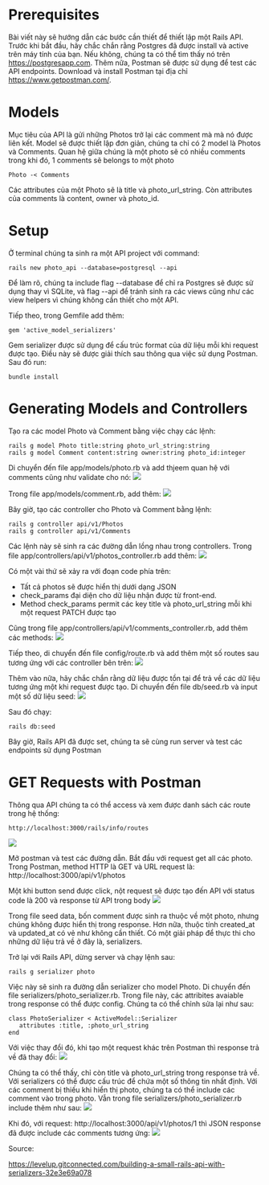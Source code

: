 # Prerequisites

Bài viết này sẽ hướng dẫn các bước cần thiết để thiết lập một Rails API. Trước khi bắt đầu, hãy chắc chắn rằng Postgres đã được install và active trên máy tính của bạn. Nếu không, chúng ta có thể tìm thấy nó trên https://postgresapp.com. Thêm nữa, Postman sẽ được sử dụng để test các API endpoints. Download và install Postman tại địa chỉ https://www.getpostman.com/.

# Models

Mục tiêu của API là gửi những Photos trở lại các comment mà mà nó được liên kết. Model sẽ được thiết lập đơn giản, chúng ta chỉ có 2 model là Photos và Comments. Quan hệ giữa chúng là một photo sẽ có nhiều comments trong khi đó, 1 comments sẽ belongs to một photo

```
Photo -< Comments
```

Các attributes của một Photo sẽ là title và photo_url_string. Còn attributes của comments là content, owner và photo_id.

# Setup

Ở terminal chúng ta sinh ra một API project với command:

```
rails new photo_api --database=postgresql --api
```

Để làm rõ, chúng ta include flag --database để chỉ ra Postgres sẽ được sử dụng thay vì SQLite, và flag --api để tránh sinh ra các views cũng như các view helpers vì chúng không cần thiết cho một API.

Tiếp theo, trong Gemfile add thêm:

```
gem 'active_model_serializers'
```

Gem serializer được sử dụng để cấu trúc format của dữ liệu mỗi khi request được tạo. Điều này sẽ được giải thích sau thông qua việc sử dụng Postman. Sau đó run:

```
bundle install
```

# Generating Models and Controllers

Tạo ra các model Photo và Comment bằng việc chạy các lệnh:

```
rails g model Photo title:string photo_url_string:string
rails g model Comment content:string owner:string photo_id:integer
```

Di chuyển đến file app/models/photo.rb và add thjeem quan hệ với comments cũng như validate cho nó:
![](https://images.viblo.asia/4d6c6232-f0b9-4818-a79c-79f12d97349f.png)

Trong file app/models/comment.rb, add thêm:
![](https://images.viblo.asia/29283021-4a33-4adc-a2a6-ae00af13b1dc.png)

Bây giờ, tạo các controller cho Photo và Comment bằng lệnh:

```
rails g controller api/v1/Photos
rails g controller api/v1/Comments
```

Các lệnh này sẽ sinh ra các đường dẫn lồng nhau trong controllers. Trong file app/controllers/api/v1/photos_controller.rb add thêm:
![](https://images.viblo.asia/f067fe28-8c85-4e51-acf7-6ec3b20dbb96.png)

Có một vài thứ sẽ xảy ra với đoạn code phía trên:

- Tất cả photos sẽ được hiển thị dưới dạng JSON
- check_params đại diện cho dữ liệu nhận được từ front-end.
- Method check_params permit các key title và photo_url_string mỗi khi một request PATCH được tạo

Cũng trong file app/controllers/api/v1/comments_controller.rb, add thêm các methods:
![](https://images.viblo.asia/08670e75-3c3f-4e8d-8b35-52e48a7c19cc.png)

Tiếp theo, di chuyển đến file config/route.rb và add thêm một số routes sau tương ứng với các controller bên trên:
![](https://images.viblo.asia/285d44fa-55f5-4cfd-a829-8cd016ac410d.png)

Thêm vào nữa, hãy chắc chắn rằng dữ liệu được tồn tại để trả về các dữ liệu tương ứng một khi request được tạo. Di chuyển đến file db/seed.rb và input một số dữ liệu seed:
![](https://images.viblo.asia/cba303c5-3fef-430e-813e-188330a4602b.png)

Sau đó chạy:

```
rails db:seed
```

Bây giờ, Rails API đã được set, chúng ta sẽ cùng run server và test các endpoints sử dụng Postman

# GET Requests with Postman

Thông qua API chúng ta có thể access và xem được danh sách các route trong hệ thống:

```
http://localhost:3000/rails/info/routes
```
![](https://images.viblo.asia/058e7fe7-7410-4dba-a70a-5ebb80d607e7.png)

Mở postman và test các đường dẫn. Bắt đầu với request get all các photo. Trong Postman, method HTTP là GET và URL request là: http://localhost:3000/api/v1/photos

Một khi button send được click, nột request sẽ được tạo đến API với status code là 200 và response từ API trong body
![](https://images.viblo.asia/b960441c-0695-46dc-a7a4-d848eb7174b6.png)

Trong file seed data, bốn comment được sinh ra thuộc về một photo, nhưng chúng không được hiển thị trong response. Hơn nữa, thuộc tính created_at và updated_at có vẻ như không cần thiết. Có một giải pháp để thực thi cho những dữ liệu trả về ở đây là, serializers.

Trở lại với Rails API, dừng server và chạy lệnh sau:

```
rails g serializer photo
```

Việc này sẽ sinh ra đường dẫn serializer cho model Photo. Di chuyển đến file serializers/photo_serializer.rb. Trong file này, các attribites avaiable trong response có thể được config. Chúng ta có thể chỉnh sửa lại như sau:

```
class PhotoSerializer < ActiveModel::Serializer
   attributes :title, :photo_url_string
end
```

Với việc thay đổi đó, khi tạo một request khác trên Postman thì response trả về đã thay đổi:
![](https://images.viblo.asia/845e023c-5b8e-4596-af7e-0439f9dc11c9.png)

Chúng ta có thể thấy, chỉ còn title và photo_url_string trong response trả về. Với serializers có thể được cấu trúc để chứa một số thông tin nhất định. Với các comment bị thiếu khi hiển thị photo, chúng ta có thể include các comment vào trong photo. Vẫn trong file serializers/photo_serializer.rb include thêm như sau:
![](https://images.viblo.asia/c438b00a-ed77-4076-83a9-a6498fe2ea41.png)

Khi đó, với request: http://localhost:3000/api/v1/photos/1 thì JSON response đã được include các comments tương ứng:
![](https://images.viblo.asia/31d8c6a4-264c-4e0c-9c2f-3b5e95c96690.png)

Source:

https://levelup.gitconnected.com/building-a-small-rails-api-with-serializers-32e3e69a078